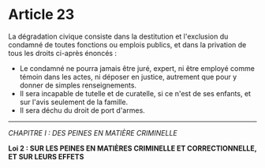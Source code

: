 # Article 23
La dégradation civique consiste dans la destitution et l'exclusion du
condamné de toutes fonctions ou emplois publics, et dans la privation de tous les
droits ci-après énoncés :

- Le condamné ne pourra jamais être juré, expert, ni être employé comme
témoin dans les actes, ni déposer en justice, autrement que pour y donner de
simples renseignements.
- Il sera incapable de tutelle et de curatelle, si ce n'est de ses enfants, et sur l'avis
seulement de la famille.
- Il sera déchu du droit de port d'armes.
***
*CHAPITRE I : DES PEINES EN MATIÈRE CRIMINELLE*

**Loi 2 : SUR LES PEINES EN MATIÈRES CRIMINELLE ET CORRECTIONNELLE, ET SUR LEURS EFFETS**
